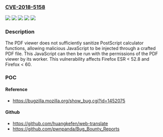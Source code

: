 ### [CVE-2018-5158](https://cve.mitre.org/cgi-bin/cvename.cgi?name=CVE-2018-5158)
![](https://img.shields.io/static/v1?label=Product&message=Firefox%20ESR&color=blue)
![](https://img.shields.io/static/v1?label=Product&message=Firefox&color=blue)
![](https://img.shields.io/static/v1?label=Version&message=%3C%2052.8%20&color=brighgreen)
![](https://img.shields.io/static/v1?label=Version&message=%3C%2060%20&color=brighgreen)
![](https://img.shields.io/static/v1?label=Vulnerability&message=Malicious%20PDF%20can%20inject%20JavaScript%20into%20PDF%20Viewer&color=brighgreen)

### Description

The PDF viewer does not sufficiently sanitize PostScript calculator functions, allowing malicious JavaScript to be injected through a crafted PDF file. This JavaScript can then be run with the permissions of the PDF viewer by its worker. This vulnerability affects Firefox ESR < 52.8 and Firefox < 60.

### POC

#### Reference
- https://bugzilla.mozilla.org/show_bug.cgi?id=1452075

#### Github
- https://github.com/huangkefen/web-translate
- https://github.com/pwnpanda/Bug_Bounty_Reports

